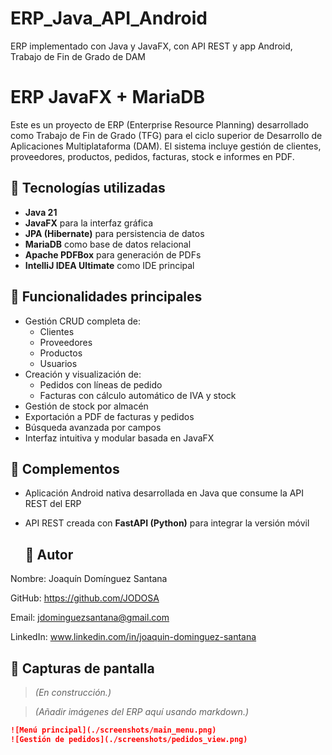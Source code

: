# ERP_Java_API_Android
ERP implementado con Java y JavaFX, con API REST y app Android, Trabajo de Fin de Grado de DAM
# ERP JavaFX + MariaDB

Este es un proyecto de ERP (Enterprise Resource Planning) desarrollado como Trabajo de Fin de Grado (TFG) para el ciclo superior de Desarrollo de Aplicaciones Multiplataforma (DAM). El sistema incluye gestión de clientes, proveedores, productos, pedidos, facturas, stock e informes en PDF.

## 🚀 Tecnologías utilizadas

- **Java 21**
- **JavaFX** para la interfaz gráfica
- **JPA (Hibernate)** para persistencia de datos
- **MariaDB** como base de datos relacional
- **Apache PDFBox** para generación de PDFs
- **IntelliJ IDEA Ultimate** como IDE principal

## 🎯 Funcionalidades principales

- Gestión CRUD completa de:
  - Clientes
  - Proveedores
  - Productos
  - Usuarios
- Creación y visualización de:
  - Pedidos con líneas de pedido
  - Facturas con cálculo automático de IVA y stock
- Gestión de stock por almacén
- Exportación a PDF de facturas y pedidos
- Búsqueda avanzada por campos
- Interfaz intuitiva y modular basada en JavaFX

## 📱 Complementos

- Aplicación Android nativa desarrollada en Java que consume la API REST del ERP
- API REST creada con **FastAPI (Python)** para integrar la versión móvil

  ## 💼 Autor
Nombre: Joaquín Domínguez Santana

GitHub: https://github.com/JODOSA

Email: jdominguezsantana@gmail.com

LinkedIn: www.linkedin.com/in/joaquin-dominguez-santana

## 📸 Capturas de pantalla

> *(En construcción.)*

> *(Añadir imágenes del ERP aquí usando markdown.)*

```md
![Menú principal](./screenshots/main_menu.png)
![Gestión de pedidos](./screenshots/pedidos_view.png)



